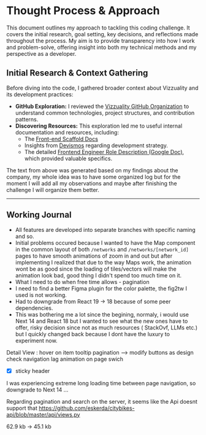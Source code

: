 # Thought Process & Approach

This document outlines my approach to tackling this coding challenge. It covers the initial research, goal setting, key decisions, and reflections made throughout the process. My aim is to provide transparency into how I work and problem-solve, offering insight into both my technical methods and my perspective as a developer.

## Initial Research & Context Gathering

Before diving into the code, I gathered broader context about Vizzuality and its development practices:

- **GitHub Exploration:** I reviewed the [Vizzuality GitHub Organization](https://github.com/Vizzuality) to understand common technologies, project structures, and contribution patterns.
- **Discovering Resources:** This exploration led me to useful internal documentation and resources, including:
  - The [Front-end Scaffold Docs](https://front-end-scaffold-docs.vercel.app/)
  - Insights from [Devismos](https://vizzuality.github.io/devismos/docs/frontismos/strategy-2021/initiatives-directory/hiring-proposal/) regarding development strategy.
  - The detailed [Frontend Engineer Role Description (Google Doc)](https://docs.google.com/document/d/1uVeHYs6wOqRqQriZE7Y68JCNycXokVJX3K9y7d5t8mQ/edit?tab=t.0#heading=h.ql8npoan2zxg), which provided valuable specifics.

The text from above was generated based on my findings about the company, my whole idea was to have some organized log but for the moment I will add all my observations and maybe after finishing the challenge I will organize them better.

---

## Working Journal

- All features are developed into separate branches with specific naming and so.
- Initial problems occured because I wanted to have the Map component in the common layout of both `/networks` and `/networks/[network_id]` pages to have smooth animations of zoom in and out but after implementing I realized that due to the way Maps work, the animation wont be as good since the loading of tiles/vectors will make the animation look bad, good thing I didn't spend too much time on it.
- What I need to do when free time allows - pagination
- I need to find a better Figma plugin for the color palette, the fig2tw I used is not working.
- Had to downgrade from React 19 -> 18 because of some peer dependencies.
- This was bothering me a lot since the begining, normaly, i would use Next 14 and React 18 but I wanted to see what the new ones have to offer, risky decision since not as much resources ( StackOvf, LLMs etc.) but I quickly changed back because I dont have the luxury to experiment now.

Detail View :
hover on item
tooltip
pagination --> modify buttons as design
check navigation lag
animation on page swich

- [x] sticky header

I was experiencing extreme long loading time between page navigation, so downgrade to Next 14 ...


Regarding pagination and search on the server, it seems like the Api doesnt support that
https://github.com/eskerda/citybikes-api/blob/master/api/views.py

62.9 kb -> 45.1 kb